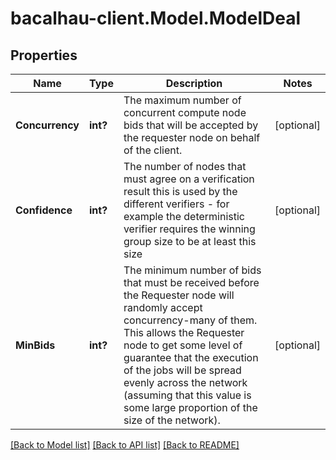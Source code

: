 # bacalhau-client.Model.ModelDeal
## Properties

Name | Type | Description | Notes
------------ | ------------- | ------------- | -------------
**Concurrency** | **int?** | The maximum number of concurrent compute node bids that will be accepted by the requester node on behalf of the client. | [optional] 
**Confidence** | **int?** | The number of nodes that must agree on a verification result this is used by the different verifiers - for example the deterministic verifier requires the winning group size to be at least this size | [optional] 
**MinBids** | **int?** | The minimum number of bids that must be received before the Requester node will randomly accept concurrency-many of them. This allows the Requester node to get some level of guarantee that the execution of the jobs will be spread evenly across the network (assuming that this value is some large proportion of the size of the network). | [optional] 

[[Back to Model list]](../README.md#documentation-for-models) [[Back to API list]](../README.md#documentation-for-api-endpoints) [[Back to README]](../README.md)

